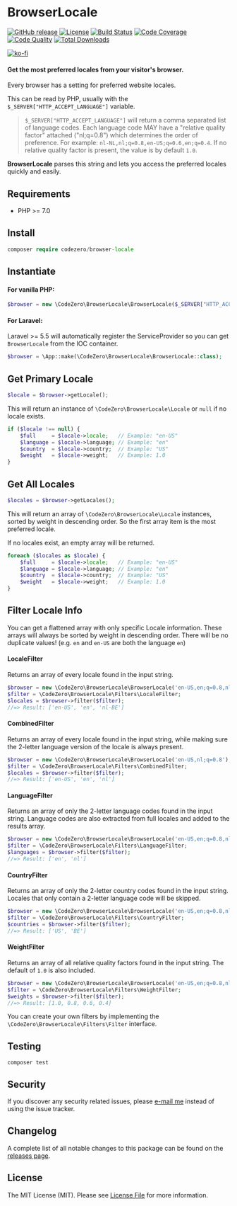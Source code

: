 # BrowserLocale

[![GitHub release](https://img.shields.io/github/release/codezero-be/browser-locale.svg?style=flat-square)](https://github.com/codezero-be/browser-locale/releases)
[![License](https://img.shields.io/packagist/l/codezero/browser-locale.svg?style=flat-square)](LICENSE.md)
[![Build Status](https://img.shields.io/github/workflow/status/codezero-be/browser-locale/Tests/master?style=flat-square&logo=github&logoColor=white&label=tests)](https://github.com/codezero-be/browser-locale/actions)
[![Code Coverage](https://img.shields.io/codacy/coverage/7948f1eaee514e47b4a07f268afc630f/master?style=flat-square)](https://app.codacy.com/gh/codezero-be/browser-locale)
[![Code Quality](https://img.shields.io/codacy/grade/7948f1eaee514e47b4a07f268afc630f/master?style=flat-square)](https://app.codacy.com/gh/codezero-be/browser-locale)
[![Total Downloads](https://img.shields.io/packagist/dt/codezero/browser-locale.svg?style=flat-square)](https://packagist.org/packages/codezero/browser-locale)

[![ko-fi](https://www.ko-fi.com/img/githubbutton_sm.svg)](https://ko-fi.com/R6R3UQ8V)

#### Get the most preferred locales from your visitor's browser.

Every browser has a setting for preferred website locales.

This can be read by PHP, usually with the `$_SERVER["HTTP_ACCEPT_LANGUAGE"]` variable.

> `$_SERVER["HTTP_ACCEPT_LANGUAGE"]` will return a comma separated list of language codes. Each language code MAY have a "relative quality factor" attached ("nl;q=0.8") which determines the order of preference. For example: `nl-NL,nl;q=0.8,en-US;q=0.6,en;q=0.4`. If no relative quality factor is present, the value is by default `1.0`.

**BrowserLocale** parses this string and lets you access the preferred locales quickly and easily.


##  Requirements

- PHP >= 7.0

## Install

```php
composer require codezero/browser-locale
```

## Instantiate

#### For vanilla PHP:

``` php
$browser = new \CodeZero\BrowserLocale\BrowserLocale($_SERVER["HTTP_ACCEPT_LANGUAGE"]);
```

#### For Laravel:

Laravel >= 5.5 will automatically register the ServiceProvider so you can get `BrowserLocale` from the IOC container.

```php
$browser = \App::make(\CodeZero\BrowserLocale\BrowserLocale::class);
```

## Get Primary Locale

``` php
$locale = $browser->getLocale();
```

This will return an instance of `\CodeZero\BrowserLocale\Locale` or `null` if no locale exists.

``` php
if ($locale !== null) {
    $full     = $locale->locale;   // Example: "en-US"
    $language = $locale->language; // Example: "en"
    $country  = $locale->country;  // Example: "US"
    $weight   = $locale->weight;   // Example: 1.0
}
```

## Get All Locales

```php
$locales = $browser->getLocales();
```

This will return an array of `\CodeZero\BrowserLocale\Locale` instances, sorted by weight in descending order. So the first array item is the most preferred locale.

If no locales exist, an empty array will be returned.

``` php
foreach ($locales as $locale) {
    $full     = $locale->locale;   // Example: "en-US"
    $language = $locale->language; // Example: "en"
    $country  = $locale->country;  // Example: "US"
    $weight   = $locale->weight;   // Example: 1.0  
}
```

## Filter Locale Info

You can get a flattened array with only specific Locale information. These arrays will always be sorted by weight in descending order. There will be no duplicate values! (e.g. `en` and `en-US` are both the language `en`)

#### LocaleFilter

Returns an array of every locale found in the input string.

``` php
$browser = new \CodeZero\BrowserLocale\BrowserLocale('en-US,en;q=0.8,nl-NL;q=0.6');
$filter = \CodeZero\BrowserLocale\Filters\LocaleFilter;
$locales = $browser->filter($filter);
//=> Result: ['en-US', 'en', 'nl-BE']
```

#### CombinedFilter

Returns an array of every locale found in the input string, while making sure the 2-letter language version of the locale is always present.

``` php
$browser = new \CodeZero\BrowserLocale\BrowserLocale('en-US,nl;q=0.8');
$filter = \CodeZero\BrowserLocale\Filters\CombinedFilter;
$locales = $browser->filter($filter);
//=> Result: ['en-US', 'en', 'nl']
```

#### LanguageFilter

Returns an array of only the 2-letter language codes found in the input string. Language codes are also extracted from full locales and added to the results array.

``` php
$browser = new \CodeZero\BrowserLocale\BrowserLocale('en-US,en;q=0.8,nl-NL;q=0.6');
$filter = \CodeZero\BrowserLocale\Filters\LanguageFilter;
$languages = $browser->filter($filter);
//=> Result: ['en', 'nl']
```

#### CountryFilter

Returns an array of only the 2-letter country codes found in the input string. Locales that only contain a 2-letter language code will be skipped.

``` php
$browser = new \CodeZero\BrowserLocale\BrowserLocale('en-US,en;q=0.8,nl-NL;q=0.6,nl;q=0.4');
$filter = \CodeZero\BrowserLocale\Filters\CountryFilter;
$countries = $browser->filter($filter);
//=> Result: ['US', 'BE']
```

#### WeightFilter

Returns an array of all relative quality factors found in the input string. The default of `1.0` is also included.

``` php
$browser = new \CodeZero\BrowserLocale\BrowserLocale('en-US,en;q=0.8,nl-NL;q=0.6,nl;q=0.4');
$filter = \CodeZero\BrowserLocale\Filters\WeightFilter;
$weights = $browser->filter($filter);
//=> Result: [1.0, 0.8, 0.6, 0.4]
```

You can create your own filters by implementing the `\CodeZero\BrowserLocale\Filters\Filter` interface.

## Testing

``` 
composer test
```

## Security

If you discover any security related issues, please [e-mail me](mailto:ivan@codezero.be) instead of using the issue tracker.

## Changelog

A complete list of all notable changes to this package can be found on the
[releases page](https://github.com/codezero-be/browser-locale/releases).

## License

The MIT License (MIT). Please see [License File](LICENSE.md) for more information.
